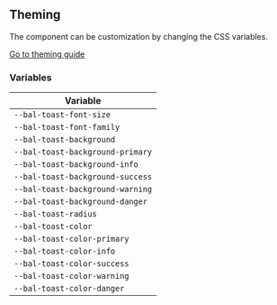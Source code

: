 ## Theming

The component can be customization by changing the CSS variables.

<a class="sb-unstyled button is-primary" href="../?path=/docs/development-theming--page">Go to theming guide</a>

<!-- START: human documentation -->



<!-- END: human documentation -->

### Variables​

| Variable                         |
| -------------------------------- |
| `--bal-toast-font-size`          |
| `--bal-toast-font-family`        |
| `--bal-toast-background`         |
| `--bal-toast-background-primary` |
| `--bal-toast-background-info`    |
| `--bal-toast-background-success` |
| `--bal-toast-background-warning` |
| `--bal-toast-background-danger`  |
| `--bal-toast-radius`             |
| `--bal-toast-color`              |
| `--bal-toast-color-primary`      |
| `--bal-toast-color-info`         |
| `--bal-toast-color-success`      |
| `--bal-toast-color-warning`      |
| `--bal-toast-color-danger`       |
